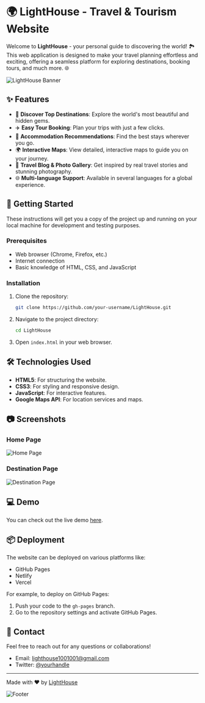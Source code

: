 # 🌍 LightHouse - Travel & Tourism Website

Welcome to **LightHouse** - your personal guide to discovering the world! 🏞️ This web application is designed to make your travel planning effortless and exciting, offering a seamless platform for exploring destinations, booking tours, and much more. 🌐

![LightHouse Banner](https://via.placeholder.com/1200x400?text=LightHouse+Travel+%26+Tourism)

## ✨ Features

- 🌟 **Discover Top Destinations**: Explore the world's most beautiful and hidden gems.
- ✈️ **Easy Tour Booking**: Plan your trips with just a few clicks.
- 🏨 **Accommodation Recommendations**: Find the best stays wherever you go.
- 🌍 **Interactive Maps**: View detailed, interactive maps to guide you on your journey.
- 📸 **Travel Blog & Photo Gallery**: Get inspired by real travel stories and stunning photography.
- 🌐 **Multi-language Support**: Available in several languages for a global experience.

## 🚀 Getting Started

These instructions will get you a copy of the project up and running on your local machine for development and testing purposes.

### Prerequisites

- Web browser (Chrome, Firefox, etc.)
- Internet connection
- Basic knowledge of HTML, CSS, and JavaScript

### Installation

1. Clone the repository:
    ```bash
    git clone https://github.com/your-username/LightHouse.git
    ```
2. Navigate to the project directory:
    ```bash
    cd LightHouse
    ```
3. Open `index.html` in your web browser.

## 🛠️ Technologies Used

- **HTML5**: For structuring the website.
- **CSS3**: For styling and responsive design.
- **JavaScript**: For interactive features.
- **Google Maps API**: For location services and maps.

## 📷 Screenshots

### Home Page
![Home Page](https://via.placeholder.com/800x400?text=Home+Page)

### Destination Page
![Destination Page](https://via.placeholder.com/800x400?text=Destination+Page)

## 💻 Demo

You can check out the live demo [here](#). 

## 📦 Deployment

The website can be deployed on various platforms like:

- GitHub Pages
- Netlify
- Vercel

For example, to deploy on GitHub Pages:
1. Push your code to the `gh-pages` branch.
2. Go to the repository settings and activate GitHub Pages.

## 💬 Contact

Feel free to reach out for any questions or collaborations!

- Email: lighthouse1001001@gmail.com
- Twitter: [@yourhandle](https://twitter.com/yourhandle)

---

Made with ❤️ by [LightHouse](https://github.com/your-username)

![Footer](https://via.placeholder.com/1200x200?text=Happy+Travels+from+LightHouse)

